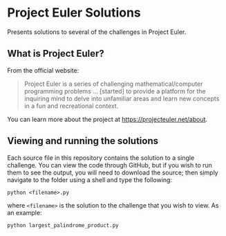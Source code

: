 # Project Euler Solutions

Presents solutions to several of the challenges in Project Euler.

## What is Project Euler?

From the official website:

> Project Euler is a series of challenging mathematical/computer programming problems … [started] to provide a platform for the inquiring mind to delve into unfamiliar areas and learn new concepts in a fun and recreational context.

You can learn more about the project at https://projecteuler.net/about.

## Viewing and running the solutions

Each source file in this repository contains the solution to a single challenge. You can view the code through GitHub, but if you wish to run them to see the output, you will need to download the source; then simply navigate to the folder using a shell and type the following:

```python <filename>.py```

where ```<filename>``` is the solution to the challenge that you wish to view. As an example:

```python largest_palindrome_product.py```
